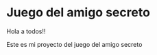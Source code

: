 <h1>Juego del amigo secreto</h2>


<p> Hola a todos!!

Este es mi proyecto del juego del amigo secreto

</p>
